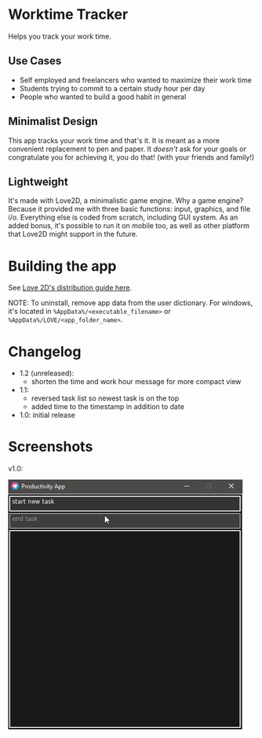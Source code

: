 # Worktime Tracker

Helps you track your work time.

## Use Cases

- Self employed and freelancers who wanted to maximize their work time
- Students trying to commit to a certain study hour per day
- People who wanted to build a good habit in general

## Minimalist Design

This app tracks your work time and that's it. It is meant as a more convenient replacement to pen and paper. It *doesn't* ask for your goals or congratulate you for achieving it, you do that! (with your friends and family!)

## Lightweight

It's made with Love2D, a minimalistic game engine. Why a game engine? Because it provided me with three basic functions: input, graphics, and file i/o. Everything else is coded from scratch, including GUI system. As an added bonus, it's possible to run it on mobile too, as well as other platform that Love2D might support in the future.

# Building the app

See [Love 2D's distribution guide here](https://love2d.org/wiki/Game_Distribution).

NOTE: To uninstall, remove app data from the user dictionary. For windows, it's located in `%AppData%/<executable_filename>` or `%AppData%/LOVE/<app_folder_name>`.

# Changelog

- 1.2 (unreleased): 
  - shorten the time and work hour message for more compact view
- 1.1:
  - reversed task list so newest task is on the top
  - added time to the timestamp in addition to date
- 1.0: initial release

# Screenshots

v1.0:

![animation](https://raw.githubusercontent.com/spiralhalo/LUAWorkTracker/master/lookatthis.gif)
